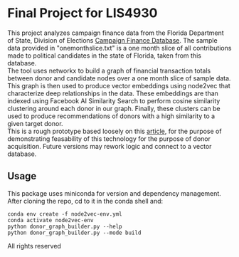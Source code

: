 # Final Project for LIS4930
This project analyzes campaign finance data from the Florida Department of State, Division of Elections [Campaign Finance Database](https://dos.elections.myflorida.com/campaign-finance/contributions/). The sample data provided in "onemonthslice.txt" is a one month slice of all contributions made to political candidates in the state of Florida, taken from this database.
<br />
The tool uses networkx to build a graph of financial transaction totals between donor and candidate nodes over a one month slice of sample data. This graph is then used to produce vector embeddings using node2vec that characterize deep relationships in the data. These embeddings are than indexed using Facebook AI Similarity Search to perform cosine similarity clustering around each donor in our graph. Finally, these clusters can be used to produce recommendations of donors with a high similarity to a given target donor.
<br />
This is a rough prototype based loosely on this [article](https://medium.com/p/cd6d0fc22eb4), for the purpose of demonstrating feasability of this technology for the purpose of donor acquisition. Future versions may rework logic and connect to a vector database.

## Usage
This package uses miniconda for version and dependency management. After cloning the repo, cd to it in the conda shell and:
```
conda env create -f node2vec-env.yml
conda activate node2vec-env
python donor_graph_builder.py --help
python donor_graph_builder.py --mode build
```
All rights reserved